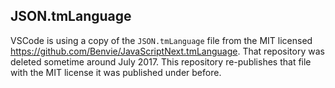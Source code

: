 ## JSON.tmLanguage

VSCode is using a copy of the `JSON.tmLanguage` file from the MIT licensed https://github.com/Benvie/JavaScriptNext.tmLanguage. That repository was deleted sometime around July 2017. This repository re-publishes that file with the MIT license it was published under before.